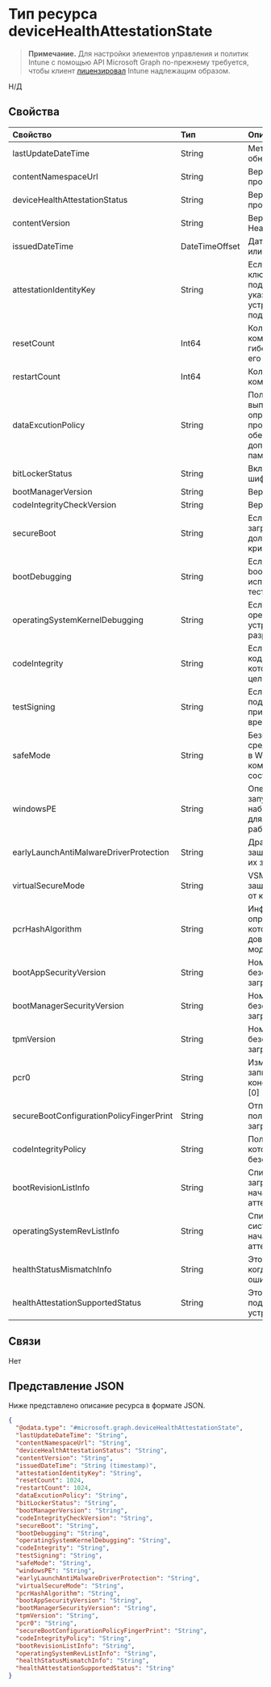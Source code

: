 # <a name="devicehealthattestationstate-resource-type"></a>Тип ресурса deviceHealthAttestationState

> **Примечание.** Для настройки элементов управления и политик Intune с помощью API Microsoft Graph по-прежнему требуется, чтобы клиент [лицензировал](https://go.microsoft.com/fwlink/?linkid=839381) Intune надлежащим образом.

Н/Д
## <a name="properties"></a>Свойства
|Свойство|Тип|Описание|
|:---|:---|:---|
|lastUpdateDateTime|String|Метка времени последнего обновления.|
|contentNamespaceUrl|String|Версия отчета DHA (версия пространства имен).|
|deviceHealthAttestationStatus|String|Версия отчета DHA (версия пространства имен).|
|contentVersion|String|Версия схемы состояния HealthAttestation.|
|issuedDateTime|DateTimeOffset|Дата и время оценки устройства или его публикации для MDM.|
|attestationIdentityKey|String|Если на устройстве имеется ключ удостоверения подлинности (AIK), это свойство указывает на наличие у устройства сертификата ключа подтверждения (EK).|
|resetCount|Int64|Количество переходов компьютера в режим гибернации или возобновлений его работы.|
|restartCount|Int64|Количество перезапусков компьютера.|
|dataExcutionPolicy|String|Политика предотвращения выполнения данных (DEP) определяет набор аппаратных и программных технологий, обеспечивающих дополнительные проверки в памяти. |
|bitLockerStatus|String|Включение или выключение шифрования диска BitLocker.|
|bootManagerVersion|String|Версия диспетчера загрузки.|
|codeIntegrityCheckVersion|String|Версия диспетчера загрузки.|
|secureBoot|String|Если включена безопасная загрузка, основные компоненты должны включать правильные криптографические подписи.|
|bootDebugging|String|Если включено свойство bootDebugging, устройство используется при разработке и тестировании.|
|operatingSystemKernelDebugging|String|Если включено свойство operatingSystemKernelDebugging, устройство используется при разработке и тестировании.|
|codeIntegrity|String| Если включена целостность кода, выполняется только код, который прошел проверку на целостность.|
|testSigning|String|Если разрешена тестовая подпись, устройство не применяет проверку подписи во время загрузки.|
|safeMode|String|Безопасный режим — это средство устранения неполадок в Windows, которое запускает компьютер в ограниченном состоянии.|
|windowsPE|String|Операционная система, которая запускается с ограниченным набором служб и используется для подготовки компьютера к работе с Windows.|
|earlyLaunchAntiMalwareDriverProtection|String|Драйвер ELAM обеспечивает защиту компьютеров в сети при их запуске.|
|virtualSecureMode|String|VSM — это контейнер, защищающий ценные ресурсы от компрометации ядра.|
|pcrHashAlgorithm|String|Информационный атрибут, определяющий хэш-алгоритм, который использовался доверенным платформенным модулем (TPM).|
|bootAppSecurityVersion|String|Номер версии системы безопасности для приложения загрузки.|
|bootManagerSecurityVersion|String|Номер версии системы безопасности для приложения загрузки.|
|tpmVersion|String|Номер версии системы безопасности для приложения загрузки.|
|pcr0|String|Измерение, которое записывается в реестр конфигурации платформы (PCR).\[0\]|
|secureBootConfigurationPolicyFingerPrint|String|Отпечаток пользовательской политики настройки безопасной загрузки.|
|codeIntegrityPolicy|String|Политика целостности кода, которая управляет безопасностью среды загрузки.|
|bootRevisionListInfo|String|Список проверок при загрузке, загруженный во время начальной загрузки на аттестированном устройстве.|
|operatingSystemRevListInfo|String|Список проверок операционной системы, загруженный во время начальной загрузки на аттестированном устройстве.|
|healthStatusMismatchInfo|String|Этот атрибут отображается, когда служба DHA обнаруживает ошибку целостности данных.|
|healthAttestationSupportedStatus|String|Этот атрибут указывает, поддерживается ли DHA для устройства.|

## <a name="relationships"></a>Связи
Нет
## <a name="json-representation"></a>Представление JSON
Ниже представлено описание ресурса в формате JSON.
<!-- {
  "blockType": "resource",
  "keyProperty": "id",
  "@odata.type": "microsoft.graph.deviceHealthAttestationState"
}
-->
``` json
{
  "@odata.type": "#microsoft.graph.deviceHealthAttestationState",
  "lastUpdateDateTime": "String",
  "contentNamespaceUrl": "String",
  "deviceHealthAttestationStatus": "String",
  "contentVersion": "String",
  "issuedDateTime": "String (timestamp)",
  "attestationIdentityKey": "String",
  "resetCount": 1024,
  "restartCount": 1024,
  "dataExcutionPolicy": "String",
  "bitLockerStatus": "String",
  "bootManagerVersion": "String",
  "codeIntegrityCheckVersion": "String",
  "secureBoot": "String",
  "bootDebugging": "String",
  "operatingSystemKernelDebugging": "String",
  "codeIntegrity": "String",
  "testSigning": "String",
  "safeMode": "String",
  "windowsPE": "String",
  "earlyLaunchAntiMalwareDriverProtection": "String",
  "virtualSecureMode": "String",
  "pcrHashAlgorithm": "String",
  "bootAppSecurityVersion": "String",
  "bootManagerSecurityVersion": "String",
  "tpmVersion": "String",
  "pcr0": "String",
  "secureBootConfigurationPolicyFingerPrint": "String",
  "codeIntegrityPolicy": "String",
  "bootRevisionListInfo": "String",
  "operatingSystemRevListInfo": "String",
  "healthStatusMismatchInfo": "String",
  "healthAttestationSupportedStatus": "String"
}
```



